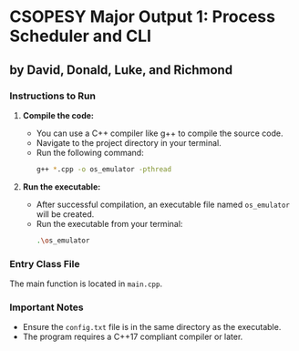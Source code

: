 # CSOPESY Major Output 1: Process Scheduler and CLI

## by David, Donald, Luke, and Richmond

### Instructions to Run

1.  **Compile the code:**
    * You can use a C++ compiler like g++ to compile the source code.
    * Navigate to the project directory in your terminal.
    * Run the following command:
        ```bash
        g++ *.cpp -o os_emulator -pthread
        ```

2.  **Run the executable:**
    * After successful compilation, an executable file named `os_emulator` will be created.
    * Run the executable from your terminal:
        ```bash
        .\os_emulator
        ```

### Entry Class File

The main function is located in `main.cpp`.

### Important Notes

* Ensure the `config.txt` file is in the same directory as the executable.
* The program requires a C++17 compliant compiler or later.
